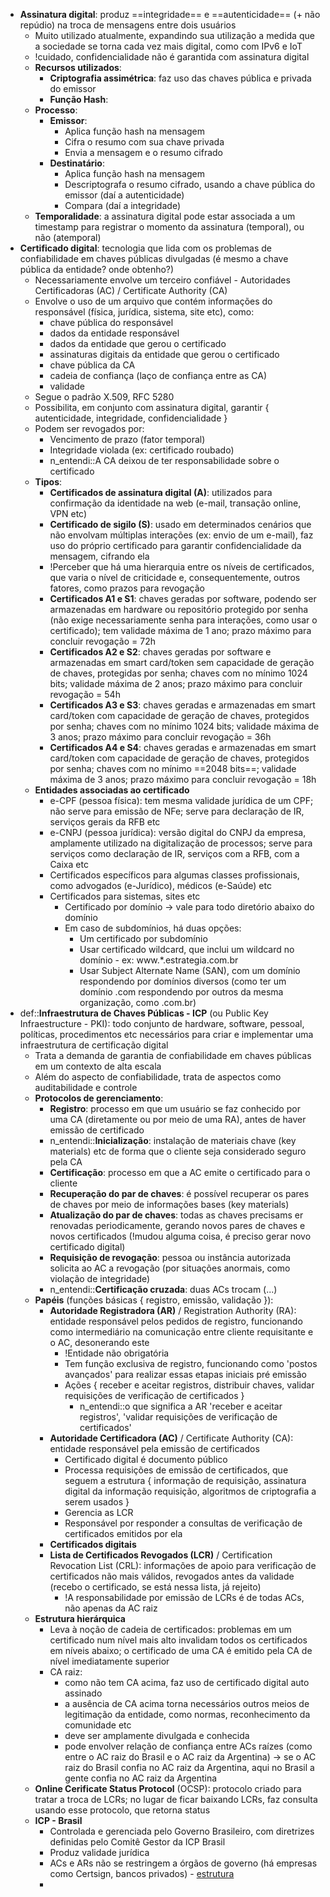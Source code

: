 * **Assinatura digital**: produz ==integridade== e ==autenticidade== (+ não repúdio) na troca de mensagens entre dois usuários
	* Muito utilizado atualmente, expandindo sua utilização a medida que a sociedade se torna cada vez mais digital, como com IPv6 e IoT
	* !cuidado, confidencialidade não é garantida com assinatura digital
	* **Recursos utilizados**:
		* **Criptografia assimétrica**: faz uso das chaves pública e privada do emissor
		* **Função Hash**: 
	* **Processo**:
		* **Emissor**:
			* Aplica função hash na mensagem
			* Cifra o resumo com sua chave privada
			* Envia a mensagem e o resumo cifrado
		* **Destinatário**:
			* Aplica função hash na mensagem
			* Descriptografa o resumo cifrado, usando a chave pública do emissor (daí a autenticidade)
			* Compara (daí a integridade)
	* **Temporalidade**: a assinatura digital pode estar associada a um timestamp para registrar o momento da assinatura (temporal), ou não (atemporal)
* **Certificado digital**: tecnologia que lida com os problemas de confiabilidade em chaves públicas divulgadas (é mesmo a chave pública da entidade? onde obtenho?)
	* Necessariamente envolve um terceiro confiável - Autoridades Certificadoras (AC) / Certificate Authority (CA)
	*  Envolve o uso de um arquivo que contém informações do responsável (física, jurídica, sistema, site etc), como:
		* chave pública do responsável
		* dados da entidade responsável
		* dados da entidade que gerou o certificado
		* assinaturas digitais da entidade que gerou o certificado
		* chave pública da CA
		* cadeia de confiança (laço de confiança entre as CA)
		* validade
	* Segue o padrão X.509, RFC 5280
	* Possibilita, em conjunto com assinatura digital, garantir { autenticidade, integridade, confidencialidade }
	* Podem ser revogados por:
		* Vencimento de prazo (fator temporal)
		* Integridade violada (ex: certificado roubado)
		* n_entendi::A CA deixou de ter responsabilidade sobre o certificado
	* **Tipos**:
		* **Certificados de assinatura digital (A)**: utilizados para confirmação da identidade na web (e-mail, transação online, VPN etc)
		* **Certificado de sigilo (S)**: usado em determinados cenários que não envolvam múltiplas interações (ex: envio de um e-mail), faz uso do próprio certificado para garantir confidencialidade da mensagem, cifrando ela
		* !Perceber que há uma hierarquia entre os níveis de certificados, que varia o nível de criticidade e, consequentemente, outros fatores, como prazos para revogação
		* **Certificados A1 e S1**: chaves geradas por software, podendo ser armazenadas em hardware ou repositório protegido por senha (não exige necessariamente senha para interações, como usar o certificado); tem validade máxima de 1 ano; prazo máximo para concluir revogação = 72h
		* **Certificados A2 e S2**: chaves geradas por software e armazenadas em smart card/token sem capacidade de geração de chaves, protegidas por senha; chaves com no mínimo 1024 bits; validade máxima de 2 anos; prazo máximo para concluir revogação = 54h
		* **Certificados A3 e S3**: chaves geradas e armazenadas em smart card/token com capacidade de geração de chaves, protegidos por senha; chaves com no mínimo 1024 bits; validade máxima de 3 anos; prazo máximo para concluir revogação = 36h
		* **Certificados A4 e S4**: chaves geradas e armazenadas em smart card/token com capacidade de geração de chaves, protegidos por senha; chaves com no mínimo ==2048 bits==; validade máxima de 3 anos; prazo máximo para concluir revogação = 18h
	* **Entidades associadas ao certificado**
		* e-CPF (pessoa física): tem mesma validade jurídica de um CPF; não serve para emissão de NFe; serve para declaração de IR, serviços gerais da RFB etc
		* e-CNPJ (pessoa jurídica): versão digital do CNPJ da empresa, amplamente utilizado na digitalização de processos; serve para serviços como declaração de IR, serviços com a RFB, com a Caixa etc
		* Certificados específicos para algumas classes profissionais, como advogados (e-Jurídico), médicos (e-Saúde) etc
		* Certificados para sistemas, sites etc
			* Certificado por domínio -> vale para todo diretório abaixo do domínio
			* Em caso de subdomínios, há duas opções:
				* Um certificado por subdomínio
				* Usar certificado wildcard, que inclui um wildcard no domínio - ex: www.*.estrategia.com.br
				* Usar Subject Alternate Name (SAN), com um domínio respondendo por domínios diversos (como ter um domínio .com respondendo por outros da mesma organização, como .com.br)
* def::**Infraestrutura de Chaves Públicas - ICP** (ou Public Key Infraestructure - PKI): todo conjunto de hardware, software, pessoal, políticas, procedimentos etc necessários para criar e implementar uma infraestrutura de certificação digital
	* Trata a demanda de garantia de confiabilidade em chaves públicas em um contexto de alta escala
	* Além do aspecto de confiabilidade, trata de aspectos como auditabilidade e controle
	* **Protocolos de gerenciamento**:
		* **Registro**: processo em que um usuário se faz conhecido por uma CA (diretamente ou por meio de uma RA), antes de haver emissão de certificado
		* n_entendi::**Inicialização**: instalação de materiais chave (key materials) etc de forma que o cliente seja considerado seguro pela CA
		* **Certificação**: processo em que a AC emite o certificado para o cliente
		* **Recuperação do par de chaves**: é possível recuperar os pares de chaves por meio de informações bases (key materials)
		* **Atualização do par de chaves**: todas as chaves precisams er renovadas periodicamente, gerando novos pares de chaves e novos certificados (!mudou alguma coisa, é preciso gerar novo certificado digital)
		* **Requisição de revogação**: pessoa ou instância autorizada solicita ao AC a revogação (por situações anormais, como violação de integridade)
		* n_entendi::**Certificação cruzada**: duas ACs trocam (...)
	* **Papéis** (funções básicas { registro, emissão, validação }):
		* **Autoridade Registradora (AR)** / Registration Authority (RA): entidade responsável pelos pedidos de registro, funcionando como intermediário na comunicação entre cliente requisitante e o AC, desonerando este
			* !Entidade não obrigatória
			* Tem função exclusiva de registro, funcionando como 'postos avançados' para realizar essas etapas iniciais pré emissão
			* Ações { receber e aceitar registros, distribuir chaves, validar requisições de verificação de certificados }
				* n_entendi::o que significa a AR 'receber e aceitar registros', 'validar requisições de verificação de certificados'
		* **Autoridade Certificadora (AC)** / Certificate Authority (CA): entidade responsável pela emissão de certificados
			* Certificado digital é documento público
			* Processa requisições de emissão de certificados, que seguem a estrutura { informação de requisição, assinatura digital da informação requisição, algoritmos de criptografia a serem usados }
			* Gerencia as LCR
			* Responsável por responder a consultas de verificação de certificados emitidos por ela
		* **Certificados digitais**
		* **Lista de Certificados Revogados (LCR)** / Certification Revocation List (CRL): informações de apoio para verificação de certificados não mais válidos, revogados antes da validade (recebo o certificado, se está nessa lista, já rejeito)
			* !A responsabilidade por emissão de LCRs é de todas ACs, não apenas da AC raiz
	* **Estrutura hierárquica**
		* Leva à noção de cadeia de certificados: problemas em um certificado num nível mais alto invalidam todos os certificados em níveis abaixo; o certificado de uma CA é emitido pela CA de nível imediatamente superior
		* CA raiz:
			* como não tem CA acima, faz uso de certificado digital auto assinado
			* a ausência de CA acima torna necessários outros meios de legitimação da entidade, como normas, reconhecimento da comunidade etc
			* deve ser amplamente divulgada e conhecida
			* pode envolver relação de confiança entre ACs raízes (como entre o AC raiz do Brasil e o AC raiz da Argentina) -> se o AC raiz do Brasil confia no AC raiz da Argentina, aqui no Brasil a gente confia no AC raiz da Argentina
	* **Online Cerificate Status Protocol** (OCSP): protocolo criado para tratar a troca de LCRs; no lugar de ficar baixando LCRs, faz consulta usando esse protocolo, que retorna status
	* **ICP - Brasil**
		* Controlada e gerenciada pelo Governo Brasileiro, com diretrizes definidas pelo Comitê Gestor da ICP Brasil
		* Produz validade jurídica
		* ACs e ARs não se restringem a órgãos de governo (há empresas como Certsign, bancos privados) - [estrutura](https://estrutura.iti.gov.br/)
		* 